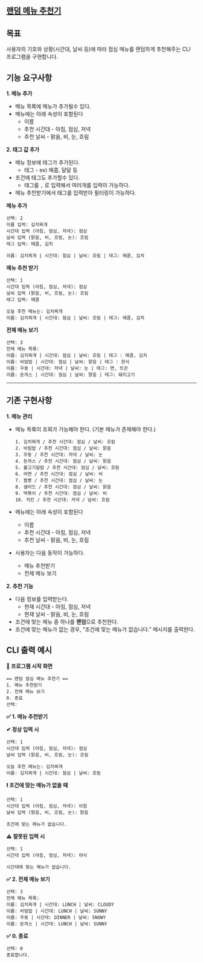 ## [랜덤 메뉴 추천기]()

## **목표**

사용자의 기호와 상황(시간대, 날씨 등)에 따라 점심 메뉴를 랜덤하게 추천해주는 CLI 프로그램을 구현합니다.

## **기능 요구사항**


**1. 메뉴 추가**

- 메뉴 목록에 메뉴가 추가될수 있다.
- 메뉴에는 아래 속성이 포함된다
  - 이름
  - 추천 시간대 - 아침, 점심, 저녁
  - 추천 날씨 - 맑음, 비, 눈, 흐림

**2. 태그 값 추가**

- 메뉴 정보에 태그가 추가된다.
  - 태그 - ex) 매콤, 달달 등
- 조건에 태그도 추가할수 있다.
  - 태그를 `,` 로 입력해서 여러개를 입력이 가능하다.
- 메뉴 추천받기에서 태그를 입력받아 필터링이 가능하다.


**메뉴 추가**
````
선택: 2
이름 입력: 김치찌개
시간대 입력 (아침, 점심, 저녁): 점심
날씨 입력 (맑음, 비, 흐림, 눈): 흐림
태그 입력: 매콤, 김치

이름: 김치찌개 | 시간대: 점심 | 날씨: 흐림 | 태그: 매콤, 김치
````

**메뉴 추천 받기**
````
선택: 1
시간대 입력 (아침, 점심, 저녁): 점심
날씨 입력 (맑음, 비, 흐림, 눈): 흐림
태그 입력: 매콤

오늘 추천 메뉴는: 김치찌개
이름: 김치찌개 | 시간대: 점심 | 날씨: 흐림 | 태그: 매콤, 김치
````

**전체 메뉴 보기**
````
선택: 3
전체 메뉴 목록:
이름: 김치찌개 | 시간대: 점심 | 날씨: 흐림 | 태그 : 매콤, 김치
이름: 비빔밥 | 시간대: 점심 | 날씨: 맑음 | 태그 : 한식
이름: 우동 | 시간대: 저녁 | 날씨: 눈 | 태그: 면, 뜨끈
이름: 돈까스 | 시간대: 점심 | 날씨: 맑음 | 태그: 돼지고기
````

----
## 기존 구현사항

**1. 메뉴 관리**

- 메뉴 목록이 조회가 가능해야 한다. (기본 메뉴가 존재해야 한다.)

    ```
    1. 김치찌개 / 추천 시간대: 점심 / 날씨: 흐림
    2. 비빔밥 / 추천 시간대: 점심 / 날씨: 맑음
    3. 우동 / 추천 시간대: 저녁 / 날씨: 눈
    4. 돈까스 / 추천 시간대: 점심 / 날씨: 맑음
    5. 불고기덮밥 / 추천 시간대: 점심 / 날씨: 흐림
    6. 라면 / 추천 시간대: 점심 / 날씨: 비
    7. 짬뽕 / 추천 시간대: 점심 / 날씨: 눈
    8. 샐러드 / 추천 시간대: 점심 / 날씨: 맑음
    9. 떡볶이 / 추천 시간대: 점심 / 날씨: 비
    10. 치킨 / 추천 시간대: 저녁 / 날씨: 흐림
    ```

- 메뉴에는 아래 속성이 포함된다
    - 이름
    - 추천 시간대 - 아침, 점심, 저녁
    - 추천 날씨 - 맑음, 비, 눈, 흐림
- 사용자는 다음 동작이 가능하다.
    - 메뉴 추천받기
    - 전체 메뉴 보기

**2. 추천 기능**

- 다음 정보를 입력받는다.
    - 현재 시간대 - 아침, 점심, 저녁
    - 현재 날씨 - 맑음, 비, 눈, 흐림
- 조건에 맞는 메뉴 중 하나를 **랜덤**으로 추천한다.
- 조건에 맞는 메뉴가 없는 경우, “조건에 맞는 메뉴가 없습니다.” 메시지를 출력한다.

## CLI 출력 예시

**🏁 프로그램 시작 화면**

```
== 랜덤 점심 메뉴 추천기 ==
1. 메뉴 추천받기
2. 전체 메뉴 보기
0. 종료
선택:
```

**✅ 1. 메뉴 추천받기**

**✔ 정상 입력 시**

```
선택: 1
시간대 입력 (아침, 점심, 저녁): 점심
날씨 입력 (맑음, 비, 흐림, 눈): 흐림

오늘 추천 메뉴는: 김치찌개
이름: 김치찌개 | 시간대: 점심 | 날씨: 흐림
```

**❗ 조건에 맞는 메뉴가 없을 때**

```
선택: 1
시간대 입력 (아침, 점심, 저녁): 아침
날씨 입력 (맑음, 비, 흐림, 눈): 맑음

조건에 맞는 메뉴가 없습니다.
```

**⚠ 잘못된 입력 시**

```
선택: 1
시간대 입력 (아침, 점심, 저녁): 야식

시간대에 맞는 메뉴가 없습니다.
```

**✅ 2. 전체 메뉴 보기**

```
선택: 3
전체 메뉴 목록:
이름: 김치찌개 | 시간대: LUNCH | 날씨: CLOUDY
이름: 비빔밥 | 시간대: LUNCH | 날씨: SUNNY
이름: 우동 | 시간대: DINNER | 날씨: SNOWY
이름: 돈까스 | 시간대: LUNCH | 날씨: SUNNY
```

**✅ 0. 종료**

```
선택: 0
종료합니다.
```

